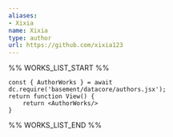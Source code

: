 ```yaml
---
aliases:
- Xixia
name: Xixia
type: author
url: https://github.com/xixia123
---
```



%% WORKS_LIST_START %%

```datacorejsx
const { AuthorWorks } = await dc.require('basement/datacore/authors.jsx');
return function View() {
    return <AuthorWorks/>
}
```
%% WORKS_LIST_END %%